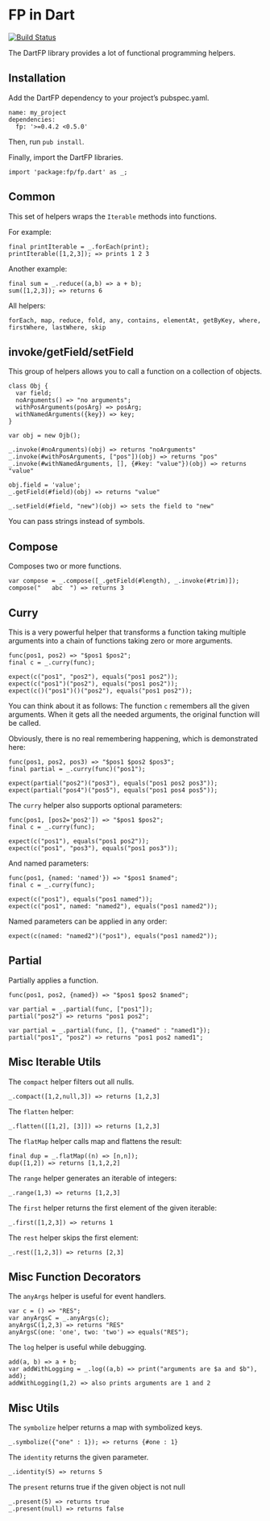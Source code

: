 # FP in Dart

[![Build Status](https://drone.io/github.com/vsavkin/fpdart/status.png)](https://drone.io/github.com/vsavkin/fpdart/latest)

The DartFP library provides a lot of functional programming helpers.

## Installation

Add the DartFP dependency to your project’s pubspec.yaml.

    name: my_project
    dependencies:
      fp: '>=0.4.2 <0.5.0'

Then, run `pub install`.

Finally, import the DartFP libraries.

    import 'package:fp/fp.dart' as _;


## Common

This set of helpers wraps the `Iterable` methods into functions.

For example:

    final printIterable = _.forEach(print);
    printIterable([1,2,3]); => prints 1 2 3

Another example:

    final sum = _.reduce((a,b) => a + b);
    sum([1,2,3]); => returns 6

All helpers:

    forEach, map, reduce, fold, any, contains, elementAt, getByKey, where, firstWhere, lastWhere, skip



## invoke/getField/setField

This group of helpers allows you to call a function on a collection of objects.

    class Obj {
      var field;
      noArguments() => "no arguments";
      withPosArguments(posArg) => posArg;
      withNamedArguments({key}) => key;
    }

    var obj = new Ojb();

    _.invoke(#noArguments)(obj) => returns "noArguments"
    _.invoke(#withPosArguments, ["pos"])(obj) => returns "pos"
    _.invoke(#withNamedArguments, [], {#key: "value"})(obj) => returns "value"

    obj.field = 'value';
    _.getField(#field)(obj) => returns "value"

    _.setField(#field, "new")(obj) => sets the field to "new"

You can pass strings instead of symbols.


## Compose

Composes two or more functions.

    var compose = _.compose([_.getField(#length), _.invoke(#trim)]);
    compose("   abc  ") => returns 3




## Curry

This is a very powerful helper that transforms a function taking multiple arguments into a chain of functions taking zero or more arguments.

    func(pos1, pos2) => "$pos1 $pos2";
    final c = _.curry(func);

    expect(c("pos1", "pos2"), equals("pos1 pos2"));
    expect(c("pos1")("pos2"), equals("pos1 pos2"));
    expect(c()("pos1")()("pos2"), equals("pos1 pos2"));

You can think about it as follows:
The function `c` remembers all the given arguments. When it gets all the needed arguments, the original function will be called.

Obviously, there is no real remembering happening, which is demonstrated here:

    func(pos1, pos2, pos3) => "$pos1 $pos2 $pos3";
    final partial = _.curry(func)("pos1");

    expect(partial("pos2")("pos3"), equals("pos1 pos2 pos3"));
    expect(partial("pos4")("pos5"), equals("pos1 pos4 pos5"));


The `curry` helper also supports optional parameters:

    func(pos1, [pos2='pos2']) => "$pos1 $pos2";
    final c = _.curry(func);

    expect(c("pos1"), equals("pos1 pos2"));
    expect(c("pos1", "pos3"), equals("pos1 pos3"));

And named parameters:

    func(pos1, {named: 'named'}) => "$pos1 $named";
    final c = _.curry(func);

    expect(c("pos1"), equals("pos1 named"));
    expect(c("pos1", named: "named2"), equals("pos1 named2"));

Named parameters can be applied in any order:

    expect(c(named: "named2")("pos1"), equals("pos1 named2"));



## Partial

Partially applies a function.

    func(pos1, pos2, {named}) => "$pos1 $pos2 $named";

    var partial = _.partial(func, ["pos1"]);
    partial("pos2") => returns "pos1 pos2";

    var partial = _.partial(func, [], {"named" : "named1"});
    partial("pos1", "pos2") => returns "pos1 pos2 named1";



## Misc Iterable Utils

The `compact` helper filters out all nulls.

    _.compact([1,2,null,3]) => returns [1,2,3]

The `flatten` helper:

    _.flatten([[1,2], [3]]) => returns [1,2,3]

The `flatMap` helper calls map and flattens the result:

    final dup = _.flatMap((n) => [n,n]);
    dup([1,2]) => returns [1,1,2,2]

The `range` helper generates an iterable of integers:

    _.range(1,3) => returns [1,2,3]

The `first` helper returns the first element of the given iterable:

    _.first([1,2,3]) => returns 1

The `rest` helper skips the first element:

    _.rest([1,2,3]) => returns [2,3]



## Misc Function Decorators

The `anyArgs` helper is useful for event handlers.

    var c = () => "RES";
    var anyArgsC = _.anyArgs(c);
    anyArgsC(1,2,3) => returns "RES"
    anyArgsC(one: 'one', two: 'two') => equals("RES");

The `log` helper is useful while debugging.

    add(a, b) => a + b;
    var addWithLogging = _.log((a,b) => print("arguments are $a and $b"), add);
    addWithLogging(1,2) => also prints arguments are 1 and 2


## Misc Utils

The `symbolize` helper returns a map with symbolized keys.

    _.symbolize({"one" : 1}); => returns {#one : 1}

The `identity` returns the given parameter.

    _.identity(5) => returns 5

The `present` returns true if the given object is not null

    _.present(5) => returns true
    _.present(null) => returns false
